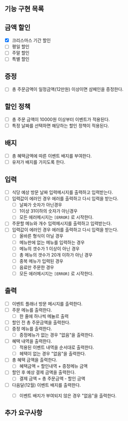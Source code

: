 ## 기능 구현 목록

## 금액 할인
- [X] 크리스마스 기간 할인
- [ ] 평일 할인
- [ ] 주말 할인
- [ ] 특별 할인

## 증정 
- [ ] 총 주문금액이 일정금액(12만원) 이상이면 샴페인을 증정한다.

## 할인 정책
- [ ] 총 주문 금액이 10000원 이상부터 이벤트가 적용된다.
- [ ] 특정 날짜를 선택하면 해당하는 할인 정책이 적용된다.

## 배지
- [ ] 총 혜택금액에 따른 이벤트 배지를 부여한다.
- [ ] 유저가 배지를 가지도록 한다.

## 입력
- [ ] 식당 예상 방문 날짜 입력메시지를 출력하고 입력받는다.
- [ ] 입력값이 에러인 경우 에러를 출력하고 다시 입력을 받는다.
  - [ ] 날짜가 숫자가 아닌경우
  - [ ] 1이상 31이하의 숫자가 아닌경우
  - [ ] 모든 에러메시지는 <code>[ERROR]</code> 로 시작한다.
- [ ] 주문할 메뉴와 개수 입력메시지를 출력하고 입력받는다.
- [ ] 입력값이 에러인 경우 에러를 출력하고 다시 입력을 받는다.
  - [ ] 올바른 형식이 아닐 경우
  - [ ] 메뉴판에 없는 메뉴를 입력하는 경우
  - [ ] 메뉴의 갯수가 1 이상이 아닌 경우
  - [ ] 총 메뉴의 갯수가 20개 이하가 아닌 경우
  - [ ] 중복 메뉴가 입력된 경우
  - [ ] 음료만 주문한 경우
  - [ ] 모든 에러메시지는 <code>[ERROR]</code> 로 시작한다.

## 출력
- [ ] 이벤트 플래너 방문 메시지를 출력한다.
- [ ] 주문 메뉴를 출력한다.
  - [ ] 한 줄에 하나씩 메뉼르 출력
- [ ] 할인 전 총 주문금액을 출력한다.
- [ ] 증정 메뉴를 출력한다.
  - [ ] 증정메뉴가 없는 경우 "없음"을 출력한다.
- [ ] 혜택 내역을 출력한다.
  - [ ] 적용된 이벤트 내역을 순서대로 출력한다.
  - [ ] 헤택이 없는 경우 "없음"을 출력한다.
- [ ] 총 혜택 금액을 출력한다.
  - [ ] 혜택금액 = 할인내역 + 증정메뉴 금액 
- [ ] 할인 후 예상 결제 금액을 출력한다.
  - [ ] 결제 금액 = 총 주문금액 - 할인 금액 
- [ ] 다음달(12월) 이벤트 배지를 출력한다. 
  - [ ] 이벤트 배지가 부여되지 않은 경우 "없음"을 출력한다.


## 추가 요구사항

